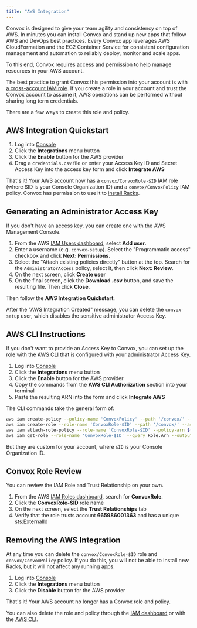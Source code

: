 ```yaml
---
title: "AWS Integration"
---
```


Convox is designed to give your team agility and consistency on top of AWS. In minutes you can install Convox and stand up new apps that follow AWS and DevOps best practices. Every Convox app leverages AWS CloudFormation and the EC2 Container Service for consistent configuration management and automation to reliably deploy, monitor and scale apps.

To this end, Convox requires access and permission to help manage resources in your AWS account.

The best practice to grant Convox this permission into your account is with <a href="http://docs.aws.amazon.com/IAM/latest/UserGuide/id_roles_create_for-user_externalid.html">a cross-account IAM role</a>. If you create a role in your account and trust the Convox account to assume it, AWS operations can be performed without sharing long term credentials.

There are a few ways to create this role and policy.

## AWS Integration Quickstart

1. Log into [Console](https://console.convox.com/)
2. Click the **Integrations** menu button
3. Click the **Enable** button for the AWS provider
4. Drag a `credentials.csv` file or enter your Access Key ID and Secret Access Key into the access key form and click **Integrate AWS**

That's it! Your AWS account now has a `convox/ConvoxRole-$ID` IAM role (where $ID is your Console Organization ID) and a `convox/ConvoxPolicy` IAM policy. Convox has permission to use it to [install Racks](/docs/installing-a-rack/).

## Generating an Administrator Access Key

If you don't have an access key, you can create one with the AWS Management Console.

1. From the AWS [IAM Users dashboard](https://console.aws.amazon.com/iam/home?#/users), select **Add user**.
2. Enter a username (e.g. `convox-setup`). Select the "Programmatic access" checkbox and click **Next: Permissions**.
3. Select the "Attach existing policies directly" button at the top. Search for the `AdministratorAccess` policy, select it, then click **Next: Review**.
4. On the next screen, click **Create user**
5. On the final screen, click the **Download .csv** button, and save the resulting file. Then click **Close**.

Then follow the **AWS Integration Quickstart**.

After the "AWS Integration Created" message, you can delete the `convox-setup` user, which disables the sensitive administrator Access Key.

## AWS CLI Instructions

If you don't want to provide an Access Key to Convox, you can set up the role with the [AWS CLI](https://aws.amazon.com/cli/) that is configured with your administrator Access Key.

1. Log into [Console](https://console.convox.com/)
2. Click the **Integrations** menu button
3. Click the **Enable** button for the AWS provider
4. Copy the commands from the **AWS CLI Authorization** section into your terminal
5. Paste the resulting ARN into the form and click **Integrate AWS**

The CLI commands take the general form of:

```bash
aws iam create-policy --policy-name 'ConvoxPolicy' --path '/convox/' --description 'Policy that Convox can assume' --policy-document '...'
aws iam create-role --role-name 'ConvoxRole-$ID' --path '/convox/' --assume-role-policy-document '{"Version": "2012-10-17","Statement": [{"Effect": "Allow","Principal": {"AWS": "665986001363"},"Condition": {"StringEquals": {"sts:ExternalId": "$ID"}},"Action": ["sts:AssumeRole"]}]}'
aws iam attach-role-policy --role-name 'ConvoxRole-$ID' --policy-arn $(aws iam list-policies --path-prefix '/convox/' --query 'Policies[?PolicyName==`ConvoxPolicy`].Arn' --output text)
aws iam get-role --role-name 'ConvoxRole-$ID' --query Role.Arn --output text
```

But they are custom for your account, where `$ID` is your Console Organization ID.

## Convox Role Review

You can review the IAM Role and Trust Relationship on your own.

1. From the AWS [IAM Roles dashboard](https://console.aws.amazon.com/iam/home?#/roles), search for **ConvoxRole**.
2. Click the **ConvoxRole-$ID** role name
3. On the next screen, select the **Trust Relationships** tab
4. Verify that the role trusts account **665986001363** and has a unique sts:ExternalId

## Removing the AWS Integration

At any time you can delete the `convox/ConvoxRole-$ID` role and `convox/ConvoxPolicy` policy. If you do this, you will not be able to install new Racks, but it will not affect any running apps.

1. Log into [Console](https://console.convox.com/)
2. Click the **Integrations** menu button
3. Click the **Disable** button for the AWS provider

That's it! Your AWS account no longer has a Convox role and policy.

You can also delete the role and policy through the [IAM dashboard](https://console.aws.amazon.com/iam/home) or with the [AWS CLI](https://aws.amazon.com/cli/).
